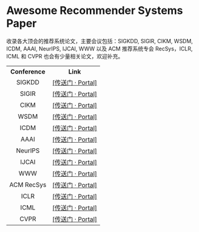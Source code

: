 # Awesome Recommender Systems Paper
收录各大顶会的推荐系统论文，主要会议包括：SIGKDD, SIGIR, CIKM, WSDM, ICDM, AAAI, NeurIPS, IJCAI, WWW 以及 ACM 推荐系统专会 RecSys，ICLR, ICML 和 CVPR 也会有少量相关论文，欢迎补充。

<table>
<tr>
    <th align="center">Conference</th> <th>Link</th>
</tr>
    <td align="center">SIGKDD </td> <td><a href="https://github.com/familyld/AwesomeRecSysPaper/blob/master/SIGKDD.md">[传送门 · Portal]</a> </td>
</tr>
<tr>
    <td align="center">SIGIR </td> <td><a href="https://github.com/familyld/AwesomeRecSysPaper/blob/master/SIGIR.md">[传送门 · Portal]</a> </td>
</tr>
<tr>
    <td align="center">CIKM </td> <td><a href="https://github.com/familyld/AwesomeRecSysPaper/blob/master/CIKM.md">[传送门 · Portal]</a> </td>
</tr>
<tr>
    <td align="center">WSDM </td> <td><a href="https://github.com/familyld/AwesomeRecSysPaper/blob/master/WSDM.md">[传送门 · Portal]</a> </td>
</tr>
<tr>
    <td align="center">ICDM </td> <td><a href="https://github.com/familyld/AwesomeRecSysPaper/blob/master/ICDM.md">[传送门 · Portal]</a> </td>
</tr>
<tr>
    <td align="center">AAAI </td> <td><a href="https://github.com/familyld/AwesomeRecSysPaper/blob/master/AAAI.md">[传送门 · Portal]</a> </td>
</tr>
<tr>
    <td align="center">NeurIPS </td> <td><a href="https://github.com/familyld/AwesomeRecSysPaper/blob/master/NeurIPS.md">[传送门 · Portal]</a> </td>
</tr>
<tr>
    <td align="center">IJCAI </td> <td><a href="https://github.com/familyld/AwesomeRecSysPaper/blob/master/IJCAI.md">[传送门 · Portal]</a> </td>
</tr>
<tr>
    <td align="center">WWW </td> <td><a href="https://github.com/familyld/AwesomeRecSysPaper/blob/master/WWW.md">[传送门 · Portal]</a> </td>
</tr>
<tr>
    <td align="center">ACM RecSys </td> <td><a href="https://github.com/familyld/AwesomeRecSysPaper/blob/master/RecSys.md">[传送门 · Portal]</a> </td>
</tr>
<tr>
    <td align="center">ICLR </td> <td><a href="https://github.com/familyld/AwesomeRecSysPaper/blob/master/ICLR.md">[传送门 · Portal]</a> </td>
</tr>
<tr>
    <td align="center">ICML </td> <td><a href="https://github.com/familyld/AwesomeRecSysPaper/blob/master/ICML.md">[传送门 · Portal]</a> </td>
</tr>
<tr>
    <td align="center">CVPR </td> <td><a href="https://github.com/familyld/AwesomeRecSysPaper/blob/master/CVPR.md">[传送门 · Portal]</a> </td>
</tr>
</table>

